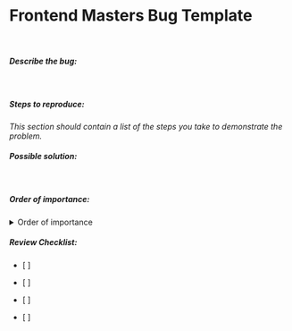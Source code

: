 # Frontend Masters Bug Template

&nbsp;

##### Describe the bug:

&nbsp;

##### Steps to reproduce:

_This section should contain a list of the steps you take to demonstrate the problem._
&nbsp;

##### Possible solution:

&nbsp;

##### Order of importance:

<details>
<summary>Order of importance</summary>
<ul><li>[ ] Urgent </li>  </ul>
<ul><li>[ ] Important</li></ul>
<ul><li>[ ] Can wait</li></ul>
<ul><li>[ ] Quick Fix</li></ul>
</details>

##### Review Checklist:

<ul><li>[ ] </li></ul>
<ul><li>[ ] </li></ul>
<ul><li>[ ] </li></ul>
<ul><li>[ ] </li></ul>
